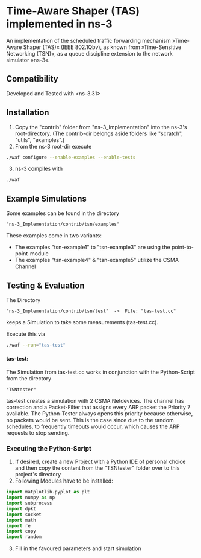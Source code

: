 # Time-Aware Shaper (TAS) implemented in ns-3

An implementation of the scheduled traffic forwarding mechanism »Time-Aware Shaper (TAS)« (IEEE 802.1Qbv), as known from »Time-Sensitive Networking (TSN)«, as a queue discipline extension to the network simulator »ns-3«.

## Compatibility
Developed and Tested with <ns-3.31>

## Installation
1) Copy the "contrib" folder from "ns-3_Implementation" into the ns-3's root-directory. (The contrib-dir belongs aside folders like "scratch", "utils", "examples".)
2) From the ns-3 root-dir execute
```bash
./waf configure --enable-examples --enable-tests
```
3) ns-3 compiles with
```bash
./waf
```


## Example Simulations
Some examples can be found in the directory
```
"ns-3_Implementation/contrib/tsn/examples"
```
These examples come in two variants:

- The examples "tsn-example1" to "tsn-example3" are using the point-to-point-module
- The examples "tsn-example4" & "tsn-example5" utilize the CSMA Channel



## Testing & Evaluation
The Directory
```
"ns-3_Implementation/contrib/tsn/test"  ->  File: "tas-test.cc"
```
keeps a Simulation to take some measurements (tas-test.cc).

Execute this via
```bash
./waf --run="tas-test"
```

#### tas-test:
The Simulation from tas-test.cc works in conjunction with the Python-Script from the directory
```
"TSNtester"
```

tas-test creates a simulation with 2 CSMA Netdevices. The channel has correction and a Packet-Filter that assigns every ARP packet the Priority 7 available.
The Python-Tester always opens this priority because otherwise, no packets would be sent. This is the case since due to the random schedules, to frequently timeouts would occur, which causes the ARP requests to stop sending.


### Executing the Python-Script

1) If desired, create a new Project with a Python IDE of personal choice and then copy the content from the "TSNtester" folder over to this project's directory
2) Following Modules have to be installed:
```python
import matplotlib.pyplot as plt
import numpy as np
import subprocess
import dpkt
import socket
import math
import re
import copy
import random
```
3) Fill in the favoured parameters and start simulation
